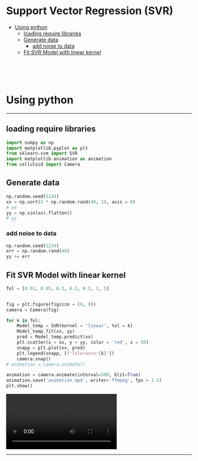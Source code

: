 # Support Vector Regression (SVR)


- [Using python](#using-python)
  - [loading require libraries](#loading-require-libraries)
  - [Generate data](#generate-data)
    - [add noise to data](#add-noise-to-data)
  - [Fit SVR Model with linear
    kernel](#fit-svr-model-with-linear-kernel)

<br><br><br>

# Using python

------------------------------------------------------------------------

## loading require libraries

``` python
import numpy as np 
import matplotlib.pyplot as plt 
from sklearn.svm import SVR 
import matplotlib.animation as animation  
from celluloid import Camera
```

## Generate data

``` python
np.random.seed(1234)
xx = np.sort(5 * np.random.rand(40, 1), axis = 0)
# xx
yy = np.sin(xx).flatten()
# yy
```

### add noise to data

``` python
np.random.seed(1234)
err = np.random.rand(40)
yy += err 
```

## Fit SVR Model with linear kernel

``` python
Tol = [0.01, 0.05, 0.1, 0.2, 0.5, 1, 5]


fig = plt.figure(figsize = (9, 9))
camera = Camera(fig)

for k in Tol: 
    Model_temp = SVR(kernel = 'linear', tol = k)
    Model_temp.fit(xx, yy)
    pred = Model_temp.predict(xx) 
    plt.scatter(x = xx, y = yy, color = 'red', s = 50)
    snapp = plt.plot(xx, pred)
    plt.legend(snapp, [f'Tolerance:{k}'])
    camera.snap() 
# animation = camera.animate()

animation = camera.animate(interval=500, blit=True)  
animation.save('animation.mp4', writer='ffmpeg', fps = 1.5)  
plt.show()
```

![see this
video:](https://github.com/stats9/math-and-python/blob/master/SVM_SVR/animation.mp4)

------------------------------------------------------------------------
